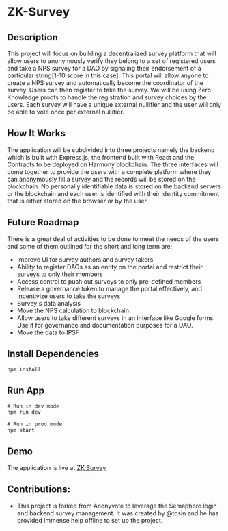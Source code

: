 # ZK-Survey

## Description
This project will focus on building a decentralized survey platform that will allow users to anonymously verify they belong to a set of registered users and take a NPS survey for a DAO by signaling their endorsement of a particular string[1-10 score in this case].
This portal will allow anyone to create a NPS survey and automatically become the coordinator of the survey. Users can then register to take the survey. We will be using Zero Knowledge proofs to handle the registration and survey choices by the users. Each survey will have a unique external nullifier and the user will only be able to vote once per external nullifier.

## How It Works
The application will be subdivided into three projects namely the backend which is built with Express.js, the frontend built with React and the Contracts to be deployed on Harmony blockchain. The three interfaces will come together to provide the users with a complete platform where they can anonymously fill a survey and the records will be stored on the blockchain.
No personally identifiable data is stored on the backend servers or the blockchain and each user is identified with their identity commitment that is either stored on the browser or by the user.

## Future Roadmap
There is a great deal of activities to be done to meet the needs of the users and some of them outlined for the short and long term are:
- Improve UI for survey authors and survey takers
- Ability to register DAOs as an entity on the portal and restrict their surveys to only their members
- Access control to push out surveys to only pre-defined members
- Release a governance token to manage the portal effectively, and incentivize users to take the surveys
- Survey's data analysis
- Move the NPS calculation to blockchain
- Allow users to take different surveys in an interface like Google forms. Use it for governance and documentation purposes for a DAO.
- Move the data to IPSF

## Install Dependencies

```
npm install
```

## Run App

```
# Run in dev mode
npm run dev

# Run in prod mode
npm start
```

## Demo

The application is live at [ZK Survey](https://zk-survey-frontend.vercel.app/)

## Contributions:
- This project is forked from Anonyvote to leverage the Semaphore login and backend survey management. It was created by @tosin and he has provided immense help offline to set up the project.